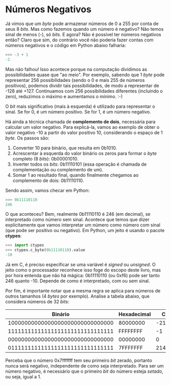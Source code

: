 # Números Negativos

Já vimos que um _byte_ pode armazenar números de 0 a 255 por conta de seus 8 _bits_. Mas como fazemos quando um número é negativo? Não temos sinal de menos (-), só _bits_. E agora? Não é possível ter números negativos então? Claro que sim, do contrário você não poderia fazer contas com números negativos e o código em Python abaixo falharia:

```python
>>> -3 + 1
-2
```

Mas não falhou! Isso acontece porque na computação dividimos as possibilidades quase que "ao meio". Por exemplo, sabendo que 1 _byte_ pode representar 256 possibilidades (sendo o 0 e mais 255 de números positivos), podemos dividir tais possibilidades, de modo a representar de -128 até +127. Continuamos com 256 possibilidades diferentes (incluindo o zero), reduzimos o máximo e aumentamos o mínimo. :-)

O _bit_ mais significativo (mais à esquerda) é utilizado para representar o sinal. Se for 0, é um número positivo. Se for 1, é um número negativo.

Há ainda a técnica chamada de **complemento de dois**, necessária para calcular um valor negativo. Para explicá-la, vamos ao exemplo de obter o valor negativo -10 a partir do valor positivo 10, considerando o espaço de 1 _byte_. Os passos são:

1. Converter 10 para binário, que resulta em 0b1010.
2. Acrescentar à esquerda do valor binário os zeros para formar o _byte_ completo (8 _bits_): 0b00001010.
3. Inverter todos os _bits_: 0b11110101 (essa operação é chamada de complementação ou complemento de um).
4. Somar 1 ao resultado final, quando finalmente chegamos ao complemento de dois: 0b11110110.

Sendo assim, vamos checar em Python:

```python
>>> 0b11110110
246
```

O que aconteceu? Bem, realmente 0b11110110 é 246 (em decimal), se interpretado como número sem sinal. Acontece que temos que dizer explicitamente que vamos interpretar um número como número com sinal (que pode ser positivo ou negativo). Em Python, um jeito é usando o pacote **ctypes**:

```python
>>> import ctypes
>>> ctypes.c_byte(0b11110110).value
-10
```

Já em C, é preciso especificar se uma variável é _signed_ ou _unsigned_. O jeito como o processador reconhece isso foge do escopo deste livro, mas por hora entenda que não há mágica: 0b11110110 (ou 0xf6) pode ser tanto 246 quanto -10. Depende de como é interpretado, com ou sem sinal.

Por fim, é importante notar que a mesma regra se aplica para números de outros tamanhos (4 _bytes_ por exemplo). Analise a tabela abaixo, que considera números de 32 _bits_:

| Binário                          | Hexadecimal | Com sinal   | Sem sinal  |
| -------------------------------- | ----------- | ----------- | ---------- |
| 10000000000000000000000000000000 | 80000000    | -2147483648 | 2147483648 |
| 11111111111111111111111111111111 | FFFFFFFF    | -1          | 4294967295 |
| 00000000000000000000000000000000 | 00000000    | 0           | 0          |
| 01111111111111111111111111111111 | 7FFFFFFF    | 2147483647  | 2147483647 |

Perceba que o número 0x7fffffff tem seu primeiro _bit_ zerado, portanto nunca será negativo, independente de como seja interpretado. Para ser um número negativo, é necessário que o primeiro _bit_ do número esteja _setado_, ou seja, igual a 1.
